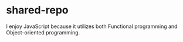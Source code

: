 # shared-repo

I enjoy JavaScript because it utilizes both Functional programming and Object-oriented programming. 

